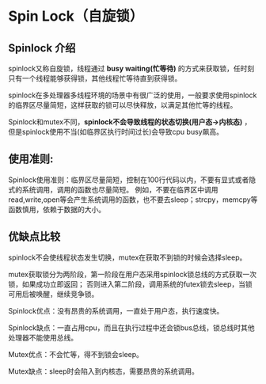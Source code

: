 # Spin Lock（自旋锁）
## Spinlock 介绍
spinlock又称自旋锁，线程通过 **busy waiting(忙等待)** 的方式来获取锁，任时刻只有一个线程能够获得锁，其他线程忙等待直到获得锁。

spinlock在多处理器多线程环境的场景中有很广泛的使用，一般要求使用spinlock的临界区尽量简短，这样获取的锁可以尽快释放，以满足其他忙等的线程。

Spinlock和mutex不同，**spinlock不会导致线程的状态切换(用户态->内核态)** ，但是spinlock使用不当(如临界区执行时间过长)会导致cpu busy飙高。

## 使用准则:
Spinlock使用准则：临界区尽量简短，控制在100行代码以内，不要有显式或者隐式的系统调用，调用的函数也尽量简短。
例如，不要在临界区中调用read,write,open等会产生系统调用的函数，也不要去sleep；strcpy，memcpy等函数慎用，依赖于数据的大小。

## 优缺点比较
spinlock不会使线程状态发生切换，mutex在获取不到锁的时候会选择sleep。

mutex获取锁分为两阶段，第一阶段在用户态采用spinlock锁总线的方式获取一次锁，如果成功立即返回；
否则进入第二阶段，调用系统的futex锁去sleep，当锁可用后被唤醒，继续竞争锁。

Spinlock优点：没有昂贵的系统调用，一直处于用户态，执行速度快。

Spinlock缺点：一直占用cpu，而且在执行过程中还会锁bus总线，锁总线时其他处理器不能使用总线。

Mutex优点：不会忙等，得不到锁会sleep。

Mutex缺点：sleep时会陷入到内核态，需要昂贵的系统调用。
